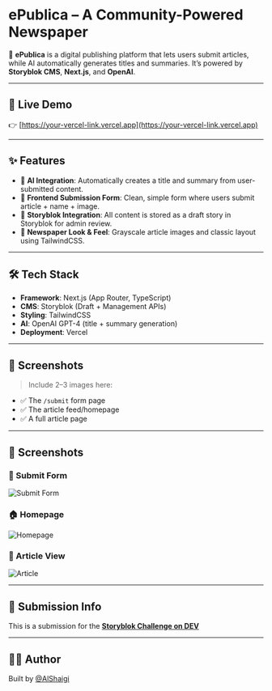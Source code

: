 # ePublica – A Community-Powered Newspaper

📰 **ePublica** is a digital publishing platform that lets users submit articles, while AI automatically generates titles and summaries. It’s powered by **Storyblok CMS**, **Next.js**, and **OpenAI**.

---

## 🚀 Live Demo

👉 [https://your-vercel-link.vercel.app](https://your-vercel-link.vercel.app)

---

## ✨ Features

- 🧠 **AI Integration**: Automatically creates a title and summary from user-submitted content.
- 📝 **Frontend Submission Form**: Clean, simple form where users submit article + name + image.
- 📄 **Storyblok Integration**: All content is stored as a draft story in Storyblok for admin review.
- 🎨 **Newspaper Look & Feel**: Grayscale article images and classic layout using TailwindCSS.

---

## 🛠️ Tech Stack

- **Framework**: Next.js (App Router, TypeScript)
- **CMS**: Storyblok (Draft + Management APIs)
- **Styling**: TailwindCSS
- **AI**: OpenAI GPT-4 (title + summary generation)
- **Deployment**: Vercel

---

## 📸 Screenshots

> Include 2–3 images here:
- ✅ The `/submit` form page
- ✅ The article feed/homepage
- ✅ A full article page

---

## 📸 Screenshots

### 📝 Submit Form
![Submit Form](https://imgur.com/NiwqSC1)

### 🏠 Homepage
![Homepage](https://imgur.com/jALcc1D)

### 📄 Article View
![Article](https://imgur.com/ZrjD6Dd)

---

## 🤝 Submission Info

This is a submission for the **[Storyblok Challenge on DEV](https://dev.to/challenges/storyblok)**

---

## 👨‍💻 Author

Built by [@AlShaigi](https://github.com/shighiios)

